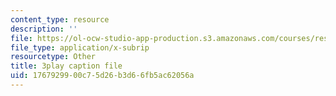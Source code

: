 ```yaml
---
content_type: resource
description: ''
file: https://ol-ocw-studio-app-production.s3.amazonaws.com/courses/res-tll-004-stem-concept-videos-fall-2013/1767929900c75d26b3d66fb5ac62056a_870y6GUKbwc.vtt
file_type: application/x-subrip
resourcetype: Other
title: 3play caption file
uid: 17679299-00c7-5d26-b3d6-6fb5ac62056a
---
```

